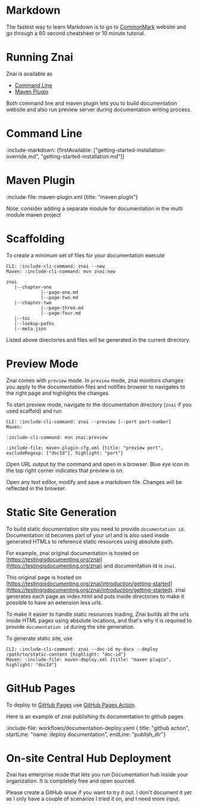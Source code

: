 # Markdown

The fastest way to learn Markdown is to go to [CommonMark](http://commonmark.org/help/) website
and go through a 60 second cheatsheet or 10 minute tutorial.

# Running Znai

Znai is available as

* [Command Line](#command-line)
* [Maven Plugin](#maven-plugin)

Both command line and maven plugin lets you to build documentation website and also run preview server during 
documentation writing process.

# Command Line

:include-markdown: {firstAvailable: ["getting-started-installation-override.md", "getting-started-installation.md"]}

# Maven Plugin

:include-file: maven-plugin.xml {title: "maven plugin"}

Note: consider adding a separate module for documentation in the multi module maven project

# Scaffolding

To create a minimum set of files for your documentation execute 

```tabs
CLI: :include-cli-command: znai --new
Maven: :include-cli-command: mvn znai:new
```

    znai    
       |--chapter-one
                 |--page-one.md
                 |--page-two.md
       |--chapter-two
                 |--page-three.md
                 |--page-four.md
       |--toc
       |--lookup-paths
       |--meta.json

Listed above directories and files will be generated in the current directory. 

# Preview Mode

Znai comes with `preview` mode. In `preview` mode, znai monitors changes you apply to the documentation files and notifies browser
to navigates to the right page and highlights the changes.

To start preview mode, navigate to the documentation directory (`znai` if you used scaffold) and run

```tabs
CLI: :include-cli-command: znai --preview [--port port-number]
Maven: 

:include-cli-command: mvn znai:preview

:include-file: maven-plugin-cfg.xml {title: "preview port", excludeRegexp: ["docId"], highlight: "port"}
```

Open URL output by the command and open in a browser.
Blue *eye* icon in the top right corner indicates that preview is on.

Open any text editor, modify and save a markdown file.
Changes will be reflected in the browser. 

# Static Site Generation 

To build static documentation site you need to provide `documentation id`. 
Documentation id becomes part of your url and is also used inside generated HTMLs to reference static resources 
using absolute path.  

For example, znai original documentation is hosted on [https://testingisdocumenting.org/znai](https://testingisdocumenting.org/znai)
and documentation id is `znai`.

This original page is hosted on [https://testingisdocumenting.org/znai/introduction/getting-started](https://testingisdocumenting.org/znai/introduction/getting-started).
znai generates each page as index.html and puts inside directories to make it possible to have an extension less urls.

To make it easier to handle static resources loading, Znai builds all the urls inside HTML pages using absolute locations,
and that's why it is required to provide `documentation id` during the site generation.

To generate static site, use

```tabs
CLI: :include-cli-command: znai --doc-id my-docs --deploy /path/to/static-content {highlight: "doc-id"}
Maven: :include-file: maven-deploy.xml {title: "maven plugin", highlight: "docId"} 
```

# GitHub Pages

To deploy to [GitHub Pages](https://pages.github.com) use [GitHub Pages Action](https://github.com/peaceiris/actions-gh-pages).

Here is an example of znai publishing its documentation to github pages

:include-file: workflows/documentation-deploy.yaml {
  title: "github action",
  startLine: "name: deploy documentation",
  endLine: "publish_dir"}

# On-site Central Hub Deployment

Znai has enterprise mode that lets you run Documentation hub inside your organization.
It is completely free and open sourced.

Please create a GitHub issue if you want to try it out. I don't document it yet as I only have a couple of scenarios 
I tried it on, and I need more input.